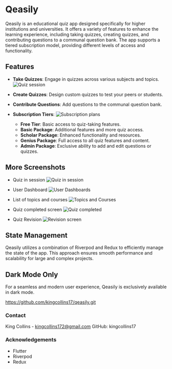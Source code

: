 # Qeasily

Qeasily is an educational quiz app designed specifically for higher institutions and universities. It offers a variety of features to enhance the learning experience, including taking quizzes, creating quizzes, and contributing questions to a communal question bank. The app supports a tiered subscription model, providing different levels of access and functionality.

## Features

- **Take Quizzes**: Engage in quizzes across various subjects and topics. ![Quiz session](https://drive.google.com/uc?export=view&id=1-wBWJY5pyaqgtNlnQ_GdvuYJ1mSzwhYC)

- **Create Quizzes**: Design custom quizzes to test your peers or students.
- **Contribute Questions**: Add questions to the communal question bank.
- **Subscription Tiers**:
![Subscription plans](https://drive.google.com/uc?export=view&id=1-yzC7Pnosf_w53r36BADWOLdluKoI_fK)

  - **Free Tier**: Basic access to quiz-taking features.
  - **Basic Package**: Additional features and more quiz access.
  - **Scholar Package**: Enhanced functionality and resources.
  - **Genius Package**: Full access to all quiz features and content.
  - **Admin Package**: Exclusive ability to add and edit questions or quizzes.

## More Screenshots
- Quiz in session 
![Quiz in session](https://drive.google.com/uc?export=view&id=1-rmqH1JPjSRa5ckFgmMs3t0Ewz4Urman)

- User Dashboard
![User Dashboards](https://drive.google.com/uc?export=view&id=1-yfKkORF2mNsASpbNduj_rMBd5_xXq0A)

- List of topics and courses 
 ![Topics and Courses](https://drive.google.com/uc?export=view&id=1-wqWcyU6MR5Jt58hwufevfwD_1XsIkmt)

- Quiz completed screen 
![Quiz completed](https://drive.google.com/uc?export=view&id=1-qlbAgbBRd7f_Di06hTnHVrnhpSWYXB3)

- Quiz Revision 
![Revision screen](https://drive.google.com/uc?export=view&id=1-nkwuz26tS1k6kB7jUtdDaNMmEgb4kCo)
## State Management

Qeasily utilizes a combination of Riverpod and Redux to efficiently manage the state of the app. This approach ensures smooth performance and scalability for large and complex projects.

## Dark Mode Only

For a seamless and modern user experience, Qeasily is exclusively available in dark mode.


https://github.com/kingcollins17/qeasily.git

### Contact
King Collins - kingcollins172@gmail.com
GitHub: kingcollins17

### Acknowledgements
- Flutter
- Riverpod
- Redux